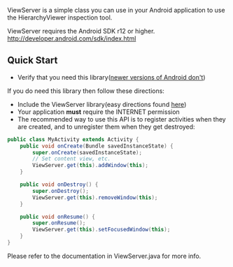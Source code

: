 ViewServer is a simple class you can use in your Android application
to use the HierarchyViewer inspection tool.

ViewServer requires the Android SDK r12 or higher.
http://developer.android.com/sdk/index.html

Quick Start
-----
 * Verify that you need this library([newer versions of Android don't][setup])
 
If you do need this library then follow these directions:
 * Include the ViewServer library(easy directions found [here][jitpack])
 * Your application __must__ require the INTERNET permission
 * The recommended way to use this API is to register activities when they are created, and to unregister them when they get destroyed:

```java
public class MyActivity extends Activity {
    public void onCreate(Bundle savedInstanceState) {
        super.onCreate(savedInstanceState);
        // Set content view, etc.
        ViewServer.get(this).addWindow(this);
    }

    public void onDestroy() {
        super.onDestroy();
        ViewServer.get(this).removeWindow(this);
    }

    public void onResume() {
        super.onResume();
        ViewServer.get(this).setFocusedWindow(this);
    }
}
 ```
 [setup]:http://developer.android.com/intl/es/tools/performance/hierarchy-viewer/setup.html
 [jitpack]: https://jitpack.io/#romainguy/ViewServer


Please refer to the documentation in ViewServer.java for more info.

